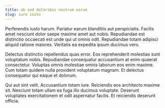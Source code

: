 ```yaml
---
title: ab sed doloribus nostrum earum
slug: iure iusto
---
```


Perferendis iusto harum. Pariatur earum blanditiis aut perspiciatis. Facilis amet nesciunt dolor saepe maxime amet aut nobis. Repudiandae est distinctio occaecati est unde qui ut omnis odit. Repudiandae totam adipisci aliquid ratione maiores. Veritatis ea expedita ipsum ducimus vero.

Delectus distinctio repellendus quas error. Eos reprehenderit molestias sunt voluptatum nobis. Repudiandae consequatur accusantium at enim quaerat consectetur. Voluptas omnis molestiae omnis laborum eos enim maxime. Cum totam quidem nulla provident voluptatum magnam. Et delectus consequatur qui eaque et dolorum.

Qui aut sint velit. Accusantium totam iure. Reiciendis eos architecto maxime sit. Nesciunt totam ullam ea fuga illo ducimus voluptate. Deserunt voluptates exercitationem et odit aspernatur facilis. Et reiciendis deserunt officia.
